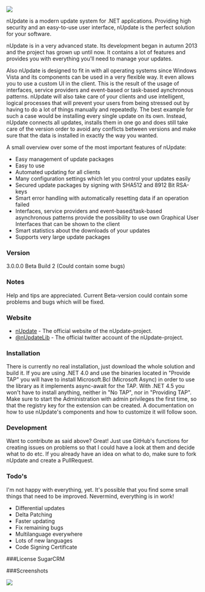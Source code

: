 ![](http://www.nupdate.net/titlelogo.png)

nUpdate is a modern update system for .NET applications.
Providing high security and an easy-to-use user interface, nUpdate is the perfect solution for your software.

nUpdate is in a very advanced state. Its development began in autumn 2013 and the project has grown up until now. It contains a lot of features and provides you with everything you'll need to manage your updates.

Also nUpdate is designed to fit in with all operating systems since Windows Vista and its components can be used in a very flexible way. It even allows you to use a custom UI in the client. This is the result of the usage of interfaces, service providers and event-based or task-based aynchronous patterns. nUpdate will also take care of your clients and use intelligent, logical processes that will prevent your users from being stressed out by having to do a lot of things manually and repeatedly. The best example for such a case would be installing every single update on its own. Instead, nUpdate connects all updates, installs them in one go and does still take care of the version order to avoid any conflicts between versions and make sure that the data is installed in exactly the way you wanted.

A small overview over some of the most important features of nUpdate:

- Easy management of update packages
- Easy to use
- Automated updating for all clients
- Many configuration settings which let you control your updates easily
- Secured update packages by signing with SHA512 and 8912 Bit RSA-keys
- Smart error handling with automatically resetting data if an operation failed
- Interfaces, service providers and event-based/task-based asynchronous patterns provide the possibility to use own Graphical User Interfaces that can be shown to the client
- Smart statistics about the downloads of your updates
- Supports very large update packages
 
### Version
3.0.0.0 Beta Build 2 (Could contain some bugs)

### Notes
Help and tips are appreciated. Current Beta-version could contain some problems and bugs which will be fixed.

### Website
* [nUpdate] - The official website of the nUpdate-project.
* [@nUpdateLib] - The official twitter account of the nUpdate-project.

### Installation

There is currently no real installation, just download the whole solution and build it. If you are using .NET 4.0 and use the binaries located in "Provide TAP" you will have to install Microsoft.Bcl (Microsoft Async) in order to use the library as it implements async-await for the TAP. With .NET 4.5 you won't have to install anything, neither in "No TAP", nor in "Providing TAP". Make sure to start the Administration with admin privileges the first time, so that the registry key for the extension can be created.
A documentation on how to use nUpdate's components and how to customize it will follow soon.

### Development

Want to contribute as said above? Great!
Just use GitHub's functions for creating issues on problems so that I could have a look at them and decide what to do etc. If you already have an idea on what to do, make sure to fork nUpdate and create a PullRequest.

### Todo's
I'm not happy with everything, yet. It's possible that you find some small things that need to be improved. Nevermind, everything is in work!

- Differential updates
- Delta Patching
- Faster updating
- Fix remaining bugs
- Multilanguage everywhere
- Lots of new languages
- Code Signing Certificate

###License
SugarCRM

[nUpdate]:http://www.nupdate.net/
[@nUpdateLib]:http://twitter.com/nUpdateLib

###Screenshots

![](http://www.trade-programming.de/pixelkram/uocdslqkfj.png)
